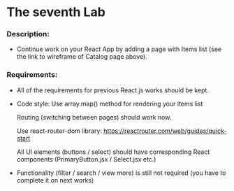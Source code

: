 # The seventh Lab


### Description: 


-  Continue work on your React App by adding a page with Items list (see the link to wireframe of Catalog page above).



### Requirements:


- All of the requirements for previous React.js works should be kept.


- Code style:
	Use array.map() method for rendering your items list
	
	Routing (switching between pages) should work now.
	
	Use react-router-dom library: https://reactrouter.com/web/guides/quick-start
	
	All UI elements (buttons / select) should have corresponding React components (PrimaryButton.jsx / Select.jsx  etc.)
	
	
- Functionality (filter / search / view more) is still not required (you have to complete it on next works)


 





